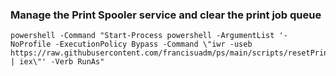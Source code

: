 ### Manage the Print Spooler service and clear the print job queue
```
powershell -Command "Start-Process powershell -ArgumentList '-NoProfile -ExecutionPolicy Bypass -Command \"iwr -useb https://raw.githubusercontent.com/francisuadm/ps/main/scripts/resetPrinterSpooler.ps1 | iex\"' -Verb RunAs"
```
